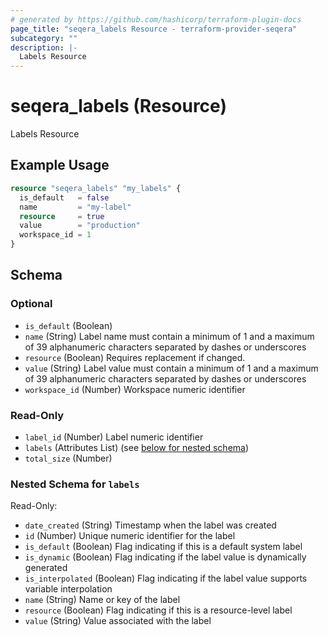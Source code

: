 ```yaml
---
# generated by https://github.com/hashicorp/terraform-plugin-docs
page_title: "seqera_labels Resource - terraform-provider-seqera"
subcategory: ""
description: |-
  Labels Resource
---
```


# seqera_labels (Resource)

Labels Resource

## Example Usage

```terraform
resource "seqera_labels" "my_labels" {
  is_default   = false
  name         = "my-label"
  resource     = true
  value        = "production"
  workspace_id = 1
}
```

<!-- schema generated by tfplugindocs -->
## Schema

### Optional

- `is_default` (Boolean)
- `name` (String) Label name must contain a minimum of 1 and a maximum of 39 alphanumeric characters separated by dashes or underscores
- `resource` (Boolean) Requires replacement if changed.
- `value` (String) Label value must contain a minimum of 1 and a maximum of 39 alphanumeric characters separated by dashes or underscores
- `workspace_id` (Number) Workspace numeric identifier

### Read-Only

- `label_id` (Number) Label numeric identifier
- `labels` (Attributes List) (see [below for nested schema](#nestedatt--labels))
- `total_size` (Number)

<a id="nestedatt--labels"></a>
### Nested Schema for `labels`

Read-Only:

- `date_created` (String) Timestamp when the label was created
- `id` (Number) Unique numeric identifier for the label
- `is_default` (Boolean) Flag indicating if this is a default system label
- `is_dynamic` (Boolean) Flag indicating if the label value is dynamically generated
- `is_interpolated` (Boolean) Flag indicating if the label value supports variable interpolation
- `name` (String) Name or key of the label
- `resource` (Boolean) Flag indicating if this is a resource-level label
- `value` (String) Value associated with the label
